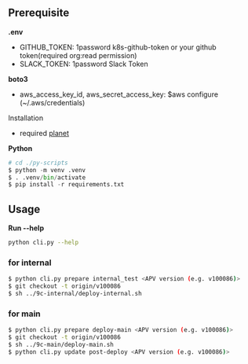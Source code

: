 ## Prerequisite

**.env**
- GITHUB_TOKEN: 1password k8s-github-token or your github token(required org:read permission)
- SLACK_TOKEN: 1password Slack Token

**boto3**
- aws_access_key_id, aws_secret_access_key: $aws configure (~/.aws/credentials)

Installation

- required [planet](https://www.npmjs.com/package/@planetarium/cli)

**Python**
```python
# cd ./py-scripts
$ python -m venv .venv
$ . .venv/bin/activate
$ pip install -r requirements.txt
```

## Usage

**Run --help**

```bash
python cli.py --help
```

### for internal

```bash
$ python cli.py prepare internal_test <APV version (e.g. v100086)> 
$ git checkout -t origin/v100086
$ sh ../9c-internal/deploy-internal.sh
```

### for main

```bash
$ python cli.py prepare deploy-main <APV version (e.g. v100086)>
$ git checkout -t origin/v100086
$ sh ../9c-main/deploy-main.sh
$ python cli.py update post-deploy <APV version (e.g. v100086)>
```
